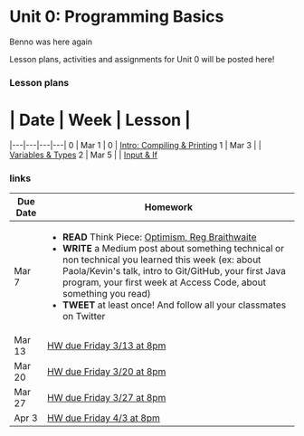 # Unit 0: Programming Basics


Benno was here again


Lesson plans, activities and assignments for Unit 0 will be posted here!
### Lesson plans

 # |  Date | Week | Lesson |
|---|---|---|---|
 0 | Mar 1 | 0 | [Intro: Compiling & Printing](lessons/week-0/2015-03-01_intro-compiling-printing.md)
 1 | Mar 3 | | [Variables & Types](lessons/week-0/2015-03-03_variables-types-strings.md)
 2 | Mar 5 | | [Input & If](lessons/week-0/2015-03-05_input-if.md)

### links

| Due Date | Homework|
|---|---|
| Mar 7 | <ul><li>**READ** Think Piece: [Optimism, Reg Braithwaite](http://braythwayt.com/homoiconic/2009/05/01/optimism.html)</li><li>**WRITE** a Medium post about something technical or non technical you learned this week (ex: about Paola/Kevin's talk, intro to Git/GitHub, your first Java program, your first week at Access Code, about something you read)</li><li>**TWEET** at least once! And follow all your classmates on Twitter</li></ul> |
| Mar 13 | [HW due Friday 3/13 at 8pm](https://github.com/accesscode-2-1/unit-0/issues/3) |
| Mar 20 | [HW due Friday 3/20 at 8pm](https://github.com/accesscode-2-1/unit-0/issues/4) |
| Mar 27 | [HW due Friday 3/27 at 8pm](https://github.com/accesscode-2-1/unit-0/issues/5) |
| Apr 3 | [HW due Friday 4/3 at 8pm](https://github.com/accesscode-2-1/unit-0/issues/6) |
